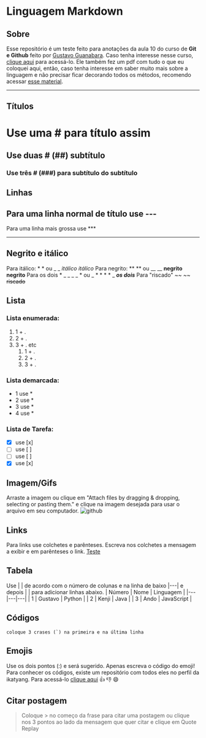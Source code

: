 # **Linguagem Markdown**

## Sobre
Esse repositório é um teste feito para anotações da aula 10 do curso de **Git e Github** feito por [Gustavo Guanabara](https://github.com/gustavoguanabara).
Caso tenha interesse nesse curso, [clique aqui](https://www.youtube.com/playlist?list=PLHz_AreHm4dm7ZULPAmadvNhH6vk9oNZA) para acessá-lo.
Ele também fez um pdf com tudo o que eu coloquei aqui, então, caso tenha interesse em saber muito mais sobre a linguagem e não precisar ficar decorando todos os métodos, recomendo acessar [esse material](https://github.com/gustavoguanabara/git-github/blob/master/manuais-PDF/guia-markdown.pdf).
***
## Títulos
# Use uma # para título assim
## Use duas # (##) subtítulo
### Use três # (###) para subtítulo do subtítulo

## Linhas
Para uma linha normal de título use ---
---
Para uma linha mais grossa use ***
***

## Negrito e itálico
Para itálico: * * ou _ _ *itálico* _itálico_
Para negrito: ** ** ou __ __  **negrito** __negrito__
Para os dois * _ _   _ _ * ou _ * *   * * _  **_os dois_**
Para "riscado" ~~ ~~ ~~riscado~~

## Lista
### Lista enumerada:
1. 1 + .
2. 2 + .
3. 3 + . etc
   1. 1 + .
   2. 2 + .
   3. 3 + . 
 ### Lista demarcada:
* 1 use *
* 2 use *
* 3 use *
* 4 use *
 ### Lista de Tarefa:
- [x] use [x]
- [ ] use [ ] 
- [ ] use [ ] 
- [x] use [x]

## Imagem/Gifs
Arraste a imagem ou clique em "Attach files by dragging & dropping, selecting or pasting them." e clique na imagem desejada para usar o arquivo em seu computador.
![github](https://user-images.githubusercontent.com/79657871/110247693-45c96280-7f4c-11eb-9a53-f60422519aba.png)

## Links
Para links use colchetes e parênteses. Escreva nos colchetes a mensagem a exibir e em parênteses o link.
[Teste](https://github.com/GustavoAndo)

## Tabela
Use | | de acordo com o número de colunas e na linha de baixo |---| e depois | | para adicionar linhas abaixo.
| Número | Nome | Linguagem |
|---|---|---|
| 1 | Gustavo | Python |
| 2 | Kenji | Java |
| 3 | Ando | JavaScript |

## Códigos
```
coloque 3 crases (`) na primeira e na última linha
```

## Emojis
Use os dois pontos (:) e será sugerido. Apenas escreva o código do emoji! Para conhecer os códigos, existe um repositório com todos eles no perfil da ikatyang. Para acessá-lo [clique aqui](https://github.com/ikatyang/emoji-cheat-sheet)
👍 👎 😄

## Citar postagem
> Coloque > no começo da frase para citar uma postagem ou clique nos 3 pontos ao lado da mensagem que quer citar e clique em Quote Replay
